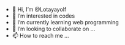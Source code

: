 - 👋 Hi, I’m @Lotayayolf
- 👀 I’m interested in codes
- 🌱 I’m currently learning web programming
- 💞️ I’m looking to collaborate on ...
- 📫 How to reach me ...

<!---
Lotayayolf/Lotayayolf is a ✨ special ✨ repository because its `README.md` (this file) appears on your GitHub profile.
You can click the Preview link to take a look at your changes.
--->
